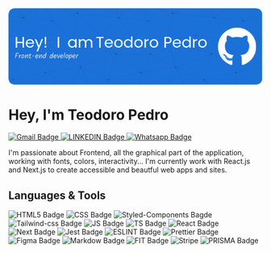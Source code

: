 <div style="width">
  <img src="github-header-image.png" width="1000" />
</div>

# Hey, I'm Teodoro Pedro

<a href="">
  <img src="https://img.shields.io/badge/Gmail-D14836?style=for-the-badge&logo=gmail&logoColor=white" alt="Gmail Badge" />
</a>
<a href="">
  <img src="https://img.shields.io/badge/LinkedIn-0077B5?style=for-the-badge&logo=linkedin&logoColor=white" alt="LINKEDIN Badge" />
</a>
<a href="">
  <img src="https://img.shields.io/badge/WhatsApp-25D366?style=for-the-badge&logo=whatsapp&logoColor=white" alt="Whatsapp Badge" />
</a>

I'm passionate about Frontend, all the graphical part of the application, working with fonts, colors, interactivity... I'm currently work with React.js and Next.js to create accessible and beautful web apps and sites.

## Languages & Tools

![HTML5 Badge](https://img.shields.io/badge/HTML5-E34F26?style=for-the-badge&logo=html5&logoColor=white)
![CSS Badge](https://img.shields.io/badge/CSS3-1572B6?style=for-the-badge&logo=css3&logoColor=white)
![Styled-Components Bagde](https://img.shields.io/badge/styled--components-DB7093?style=for-the-badge&logo=styled-components&logoColor=white)
![Tailwind-css Badge](https://img.shields.io/badge/Tailwind_CSS-38B2AC?style=for-the-badge&logo=tailwind-css&logoColor=white)
![JS Badge](https://img.shields.io/badge/JavaScript-323330?style=for-the-badge&logo=javascript&logoColor=F7DF1E)
![TS Badge](https://img.shields.io/badge/TypeScript-007ACC?style=for-the-badge&logo=typescript&logoColor=white)
![React Badge](https://img.shields.io/badge/React-20232A?style=for-the-badge&logo=react&logoColor=61DAFB)
![Next Badge](https://img.shields.io/badge/next%20js-000000?style=for-the-badge&logo=nextdotjs&logoColor=white)
![Jest Badge](https://img.shields.io/badge/Jest-C21325?style=for-the-badge&logo=jest&logoColor=white)
![ESLINT Badge](https://img.shields.io/badge/eslint-3A33D1?style=for-the-badge&logo=eslint&logoColor=white)
![Prettier Badge](https://img.shields.io/badge/prettier-1A2C34?style=for-the-badge&logo=prettier&logoColor=F7BA3E)
![Figma Badge](https://img.shields.io/badge/Figma-F24E1E?style=for-the-badge&logo=figma&logoColor=white)
![Markdow Badge](https://img.shields.io/badge/Markdown-000000?style=for-the-badge&logo=markdown&logoColor=white)
![FIT Badge](https://img.shields.io/badge/GIT-E44C30?style=for-the-badge&logo=git&logoColor=white)
![Stripe](https://img.shields.io/badge/Stripe-626CD9?style=for-the-badge&logo=Stripe&logoColor=white)
![PRISMA Badge](https://img.shields.io/badge/Prisma-3982CE?style=for-the-badge&logo=Prisma&logoColor=white)
